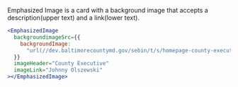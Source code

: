 Emphasized Image is a card with a background image that accepts a description(upper text) and a link(lower text).

```jsx
<EmphasizedImage
  backgroundimageSrc={{
    backgroundImage:
      "url(//dev.baltimorecountymd.gov/sebin/t/s/homepage-county-executive.jpg)"
  }}
  imageHeader="County Executive"
  imageLink="Johnny Olszewski"
></EmphasizedImage>
```
